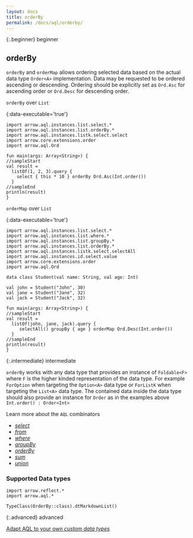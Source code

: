 ```yaml
---
layout: docs
title: orderBy
permalink: /docs/aql/orderby/
---
```


{:.beginner}
beginner

## orderBy

`orderBy` and `orderMap` allows ordering selected data based on the actual data type `Order<A>` implementation. Data may be requested to be ordered ascending or descending. Ordering should be explicitly set as `Ord.Asc` for ascending order or `Ord.Desc` for descending order.

`orderBy` over `List`

{:data-executable='true'}
```kotlin:ank
import arrow.aql.instances.list.select.*
import arrow.aql.instances.list.orderBy.*
import arrow.aql.instances.listk.select.select
import arrow.core.extensions.order
import arrow.aql.Ord

fun main(args: Array<String>) {
//sampleStart
val result = 
  listOf(1, 2, 3).query {
    select { this * 10 } orderBy Ord.Asc(Int.order())
  }
//sampleEnd
println(result)
}
```

`orderMap` over `List`

{:data-executable='true'}
```kotlin:ank
import arrow.aql.instances.list.select.*
import arrow.aql.instances.list.where.*
import arrow.aql.instances.list.groupBy.*
import arrow.aql.instances.list.orderBy.*
import arrow.aql.instances.listk.select.selectAll
import arrow.aql.instances.id.select.value
import arrow.core.extensions.order
import arrow.aql.Ord

data class Student(val name: String, val age: Int)

val john = Student("John", 30)
val jane = Student("Jane", 32)
val jack = Student("Jack", 32)

fun main(args: Array<String>) {
//sampleStart
val result = 
  listOf(john, jane, jack).query {
     selectAll() groupBy { age } orderMap Ord.Desc(Int.order())
  }
//sampleEnd
println(result)
}
```

{:.intermediate}
intermediate

`orderBy` works with any data type that provides an instance of `Foldable<F>` where `F` is the higher kinded representation of the data type. For example `ForOption` when targeting the `Option<A>` data type or `ForListK` when targeting the `List<A>` data type. The contained data inside the data type should also provide an instance for `Order` as in the examples above `Int.order() : Order<Int>`

Learn more about the `AQL` combinators

- [_select_](/docs/aql/select/)
- [_from_](/docs/aql/from/)
- [_where_](/docs/aql/where/)
- [_groupBy_](/docs/aql/groupby/)
- [_orderBy_](/docs/aql/orderby/)
- [_sum_](/docs/aql/sum/)
- [_union_](/docs/aql/union/)

### Supported Data types

```kotlin:ank:replace
import arrow.reflect.*
import arrow.aql.*

TypeClass(OrderBy::class).dtMarkdownList()
```

{:.advanced}
advanced

[Adapt AQL to your own _custom data types_](/docs/aql/custom/)
